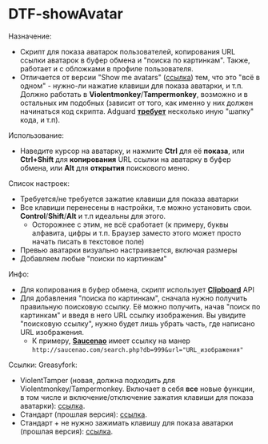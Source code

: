 # DTF-showAvatar
<p>Назначение:</p>
<ul>
<li>Скрипт для показа аватарок пользователей, копирования URL ссылки аватарок в буфер обмена и "поиска по картинкам". Также, работает и с обложками в профиле пользователя.</li>
<li>Отличается от версии "Show me avatars" (<a href="https://greasyfork.org/ru/scripts/443133-dtf-ru-show-me-avatars">ссылка</a>) тем, что это "всё в одном" - нужно-ли нажатие клавиши для показа аватарки, и т.п.
Должно работать в <b>Violentmonkey</b>/<b>Tampermonkey</b>, возможно и в остальных им подобных (зависит от того, как именно у них должен начинаться код скрипта. Adguard <b><a href='https://kb.adguard.com/en/general/userscripts' target='_blank'>требует</a></b> несколько иную "шапку" кода, и т.п).</li>
</ul>

<p>Использование:</p>
<ul>
<li>Наведите курсор на аватарку, и нажмите <b>Ctrl</b> для её <b>показа</b>, или <b>Ctrl+Shift</b> для <b>копирования</b> URL ссылки на аватарку в буфер обмена, или <b>Alt</b> для <b>открытия</b> поискового меню.</li>
</ul>

<p>Список настроек:
<ul>
<li>Требуется/не требуется зажатие клавиши для показа аватарки</li>
<li>Все клавиши перенесены в настройки, т.е можно установить свои. <b>Control</b>/<b>Shift</b>/<b>Alt</b> и т.п идеальны для этого.
<ul><li>Осторожнее с этим, не всё сработает (к примеру, буквы алфавита, цифры и т.п. Браузер заместо этого может просто начать писать в текстовое поле)</ul></li>
<li>Превью аватарки визуально настраивается, включая размеры</li>
<li>Добавляем любые "поиски по картинкам"</li>
</ul>

<p>Инфо:
<ul>
<li>Для копирования в буфер обмена, скрипт использует <b><a href='https://developer.mozilla.org/en-US/docs/Web/API/Clipboard_API' target='_blank'>Clipboard</a></b> API</li>
<li>Для добавления "поиска по картинкам", сначала нужно получить правильную поисковую ссылку. Её можно получить, начав "поиск по картинкам" и введя в него URL ссылку изображения. Вы увидите "поисковую ссылку", нужно будет лишь убрать часть, где написано URL изображения.
<ul><li>К примеру, <b><a href='http://saucenao.com' target='_blank'>Saucenao</a></b> имеет ссылку на манер <code>http://saucenao.com/search.php?db=999&url="URL_изображения"</code></li></ul></li>
</p>
</ul>

<p>Ссылки:
Greasyfork:
<ul>
<li>ViolentTamper (новая, должна подходить для Violentmonkey/Tampermonkey. Включает в себя <b>все</b> новые функции, в том числе и включение/отключение зажатия клавиши для показа аватарки): <a href="https://greasyfork.org/ru/scripts/443198-dtf-ru-show-me-avatars-new">ссылка</a>.</li>
<li>Стандарт (прошлая версия): <a href="https://greasyfork.org/ru/scripts/443133-dtf-ru-show-me-avatars">ссылка</a>.</li>
<li>Стандарт + не нужно зажимать клавишу для показа аватарки (прошлая версия): <a href="https://greasyfork.org/ru/scripts/443134-dtf-ru-show-me-avatars-without-button-press-for-avatar-showing">ссылка</a>.</li>
</ul></p>
